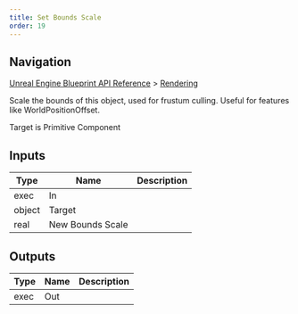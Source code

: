 ```yaml
---
title: Set Bounds Scale
order: 19
---
```

## Navigation

[Unreal Engine Blueprint API Reference](https://dev.epicgames.com/documentation/en-us/unreal-engine/BlueprintAPI) > [Rendering](https://dev.epicgames.com/documentation/en-us/unreal-engine/BlueprintAPI/Rendering)

Scale the bounds of this object, used for frustum culling. Useful for features like WorldPositionOffset.

Target is Primitive Component

## Inputs

| Type | Name | Description |
| --- | --- | --- |
| exec | In |  |
| object | Target |  |
| real | New Bounds Scale |  |

## Outputs

| Type | Name | Description |
| --- | --- | --- |
| exec | Out |  |
